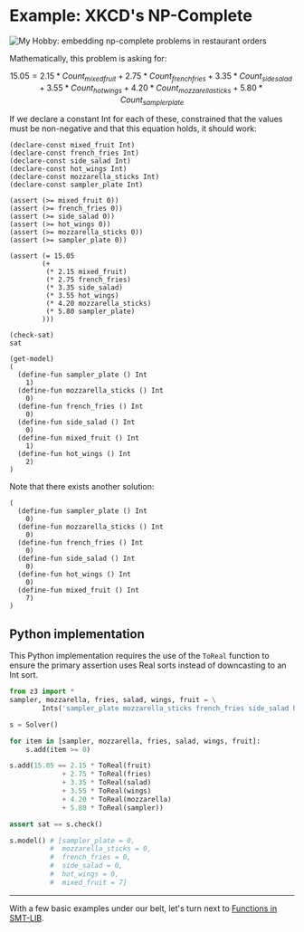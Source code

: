 # Example: XKCD's NP-Complete

![My Hobby: embedding np-complete problems in restaurant orders](https://imgs.xkcd.com/comics/np_complete.png)

Mathematically, this problem is asking for:

$$
15.05 =
	2.15 * Count_{mixed fruit} 
	+ 2.75 * Count_{french fries}
	+ 3.35 * Count_{side salad} 
	+ 3.55 * Count_{hot wings} 
	+ 4.20 * Count_{mozzarella sticks} 
	+ 5.80 * Count_{sampler plate} 
$$

If we declare a constant Int for each of these, constrained that the values must be non-negative and that this equation holds, it should work:

```
(declare-const mixed_fruit Int)
(declare-const french_fries Int)
(declare-const side_salad Int)
(declare-const hot_wings Int)
(declare-const mozzarella_sticks Int)
(declare-const sampler_plate Int)

(assert (>= mixed_fruit 0))
(assert (>= french_fries 0))
(assert (>= side_salad 0))
(assert (>= hot_wings 0))
(assert (>= mozzarella_sticks 0))
(assert (>= sampler_plate 0))

(assert (= 15.05
        (+
         (* 2.15 mixed_fruit)
         (* 2.75 french_fries)
         (* 3.35 side_salad)
         (* 3.55 hot_wings)
         (* 4.20 mozzarella_sticks)
         (* 5.80 sampler_plate)
        )))

(check-sat)
sat

(get-model)
(
  (define-fun sampler_plate () Int
    1)
  (define-fun mozzarella_sticks () Int
    0)
  (define-fun french_fries () Int
    0)
  (define-fun side_salad () Int
    0)
  (define-fun mixed_fruit () Int
    1)
  (define-fun hot_wings () Int
    2)
)
```

Note that there exists another solution:

```
(
  (define-fun sampler_plate () Int
    0)
  (define-fun mozzarella_sticks () Int
    0)
  (define-fun french_fries () Int
    0)
  (define-fun side_salad () Int
    0)
  (define-fun hot_wings () Int
    0)
  (define-fun mixed_fruit () Int
    7)
)
```

## Python implementation

This Python implementation requires the use of the `ToReal` function to ensure the primary assertion uses Real sorts instead of downcasting to an Int sort.

```python
from z3 import *
sampler, mozzarella, fries, salad, wings, fruit = \
        Ints('sampler_plate mozzarella_sticks french_fries side_salad hot_wings mixed_fruit')

s = Solver()

for item in [sampler, mozzarella, fries, salad, wings, fruit]:
	s.add(item >= 0)

s.add(15.05 == 2.15 * ToReal(fruit)     
             + 2.75 * ToReal(fries)     
             + 3.35 * ToReal(salad)     
             + 3.55 * ToReal(wings)     
             + 4.20 * ToReal(mozzarella)
             + 5.80 * ToReal(sampler))

assert sat == s.check()

s.model() # [sampler_plate = 0,
          #  mozzarella_sticks = 0,
          #  french_fries = 0,
          #  side_salad = 0,
          #  hot_wings = 0,
          #  mixed_fruit = 7]
```

---

With a few basic examples under our belt, let's turn next to [Functions in SMT-LIB](/06%20Functions.md).
